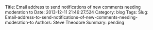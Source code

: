 Title: Email address to send notifications of new comments needing moderation to
Date: 2013-12-11 21:46:27.524
Category: blog
Tags: 
Slug: Email-address-to-send-notifications-of-new-comments-needing-moderation-to
Authors: Steve Theodore
Summary: pending



